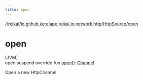 ```yaml
---
title: open
---
```

//[reikai](../../../index.html)/[io.github.kerelape.reikai.io.network.http](../index.html)/[HttpSource](index.html)/[open](open.html)



# open



[JVM]\
open suspend override fun [open](open.html)(): [Channel](../../io.github.kerelape.reikai.io/-channel/index.html)



Open a new HttpChannel.




